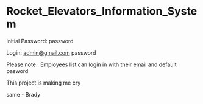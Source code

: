 # Rocket_Elevators_Information_System
Initial Password: password 



Login:
admin@gmail.com
password

Please note : Employees list can login in with their email and default pasword

This project is making me cry

same - Brady

